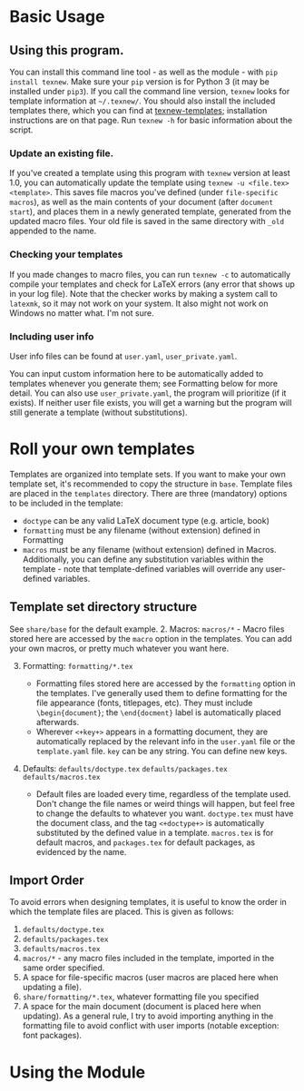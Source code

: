 # Basic Usage
## Using this program.
You can install this command line tool - as well as the module - with `pip install texnew`.
Make sure your `pip` version is for Python 3 (it may be installed under `pip3`).
If you call the command line version, `texnew` looks for template information at `~/.texnew/`.
You should also install the included templates there, which you can find at [texnew-templates](https://github.com/alexrutar/texnew-templates); installation instructions are on that page.
Run `texnew -h` for basic information about the script.

### Update an existing file.
If you've created a template using this program with `texnew` version at least 1.0, you can automatically update the template using `texnew -u <file.tex> <template>`.
This saves file macros you've defined (under `file-specific macros`), as well as the main contents of your document (after `document start`), and places them in a newly generated template, generated from the updated macro files.
Your old file is saved in the same directory with `_old` appended to the name.

### Checking your templates
If you made changes to macro files, you can run `texnew -c` to automatically compile your templates and check for LaTeX errors (any error that shows up in your log file).
Note that the checker works by making a system call to `latexmk`, so it may not work on your system.
It also might not work on Windows no matter what.
I'm not sure.

### Including user info
User info files can be found at `user.yaml`, `user_private.yaml`.

You can input custom information here to be automatically added to templates whenever you generate them; see Formatting below for more detail.
You can also use `user_private.yaml`, the program will prioritize (if it exists).
If neither user file exists, you will get a warning but the program will still generate a template (without substitutions).

# Roll your own templates
Templates are organized into template sets.
If you want to make your own template set, it's recommended to copy the structure in `base`.
Template files are placed in the `templates` directory.
There are three (mandatory) options to be included in the template:
 - `doctype` can be any valid LaTeX document type (e.g. article, book)
 - `formatting` must be any filename (without extension) defined in Formatting
 - `macros` must be any filename (without extension) defined in Macros.
Additionally, you can define any substitution variables within the template - note that template-defined variables will override any user-defined variables.

## Template set directory structure
See `share/base` for the default example.
2. Macros: `macros/*`
    - Macro files stored here are accessed by the `macro` option in the templates. You can add your own macros, or pretty much whatever you want here.

3. Formatting: `formatting/*.tex`
    - Formatting files stored here are accessed by the `formatting` option in the templates. I've generally used them to define formatting for the file appearance (fonts, titlepages, etc).
    They must include `\begin{document}`; the `\end{docment}` label is automatically placed afterwards.
    - Wherever `<+key+>` appears in a formatting document, they are automatically replaced by the relevant info in the `user.yaml` file or the `template.yaml` file.
    `key` can be any string. You can define new keys.

4. Defaults: `defaults/doctype.tex` `defaults/packages.tex` `defaults/macros.tex`
    - Default files are loaded every time, regardless of the template used. Don't change the file names or weird things will happen, but feel free to change the defaults to whatever you want. `doctype.tex` must have the document class, and the tag `<+doctype+>` is automatically substituted by the defined value in a template. `macros.tex` is for default macros, and `packages.tex` for default packages, as evidenced by the name.

## Import Order
To avoid errors when designing templates, it is useful to know the order in which the template files are placed.
This is given as follows:
1. `defaults/doctype.tex`
2. `defaults/packages.tex`
3. `defaults/macros.tex`
4. `macros/*` - any macro files included in the template, imported in the same order specified.
5. A space for file-specific macros (user macros are placed here when updating a file).
6. `share/formatting/*.tex`, whatever formatting file you specified
7. A space for the main document (document is placed here when updating).
As a general rule, I try to avoid importing anything in the formatting file to avoid conflict with user imports (notable exception: font packages).

# Using the Module
